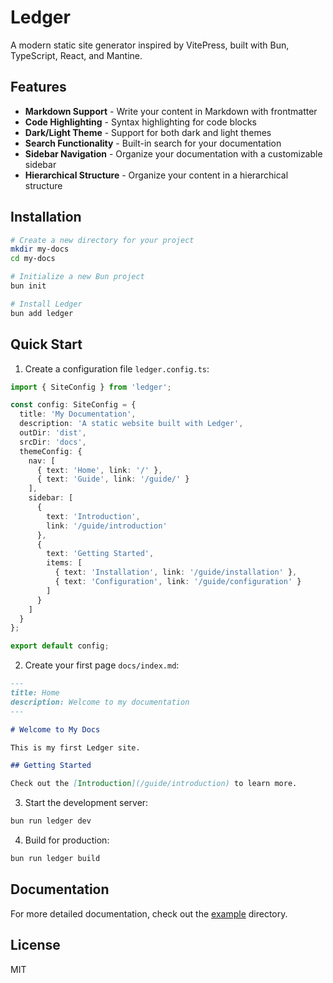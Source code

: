 # Ledger

A modern static site generator inspired by VitePress, built with Bun, TypeScript, React, and Mantine.

## Features

- **Markdown Support** - Write your content in Markdown with frontmatter
- **Code Highlighting** - Syntax highlighting for code blocks
- **Dark/Light Theme** - Support for both dark and light themes
- **Search Functionality** - Built-in search for your documentation
- **Sidebar Navigation** - Organize your documentation with a customizable sidebar
- **Hierarchical Structure** - Organize your content in a hierarchical structure

## Installation

```bash
# Create a new directory for your project
mkdir my-docs
cd my-docs

# Initialize a new Bun project
bun init

# Install Ledger
bun add ledger
```

## Quick Start

1. Create a configuration file `ledger.config.ts`:

```typescript
import { SiteConfig } from 'ledger';

const config: SiteConfig = {
  title: 'My Documentation',
  description: 'A static website built with Ledger',
  outDir: 'dist',
  srcDir: 'docs',
  themeConfig: {
    nav: [
      { text: 'Home', link: '/' },
      { text: 'Guide', link: '/guide/' }
    ],
    sidebar: [
      {
        text: 'Introduction',
        link: '/guide/introduction'
      },
      {
        text: 'Getting Started',
        items: [
          { text: 'Installation', link: '/guide/installation' },
          { text: 'Configuration', link: '/guide/configuration' }
        ]
      }
    ]
  }
};

export default config;
```

2. Create your first page `docs/index.md`:

```md
---
title: Home
description: Welcome to my documentation
---

# Welcome to My Docs

This is my first Ledger site.

## Getting Started

Check out the [Introduction](/guide/introduction) to learn more.
```

3. Start the development server:

```bash
bun run ledger dev
```

4. Build for production:

```bash
bun run ledger build
```

## Documentation

For more detailed documentation, check out the [example](./example) directory.

## License

MIT
